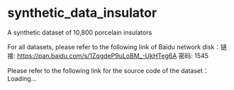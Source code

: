 # synthetic_data_insulator
A synthetic dataset of 10,800 porcelain insulators

For all datasets, please refer to the following link of Baidu network disk：链接: https://pan.baidu.com/s/1ZqgdeP9uLoBM_-UkHTeg6A  密码: 1545

Please refer to the following link for the source code of the dataset：Loading...
